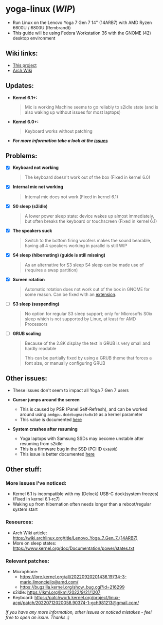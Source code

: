 # yoga-linux (_WIP_)
 - Run Linux on the Lenovo Yoga 7 Gen 7 14" (14ARB7) with AMD Ryzen 6600U / 6800U (Rembrandt)
 - This guide will be using Fedora Workstation 36 with the GNOME (42) desktop environment

## Wiki links:
 - [This project](../../wiki)
 - [Arch Wiki](https://wiki.archlinux.org/title/Lenovo_Yoga_7_Gen_7_(14ARB7))

## Updates:
 - **Kernel 6.1+:**
   > Mic is working
   > Machine seems to go reliably to s2idle state (and is also waking up without issues for most laptops)

 - **Kernel 6.0+:**
   > Keyboard works without patching

 - _**For more information take a look at the [issues](https://github.com/tomsom/yoga-linux/issues)**_

## Problems:
 - [x] **Keyboard not working**
   > The keyboard doesn't work out of the box (Fixed in kernel 6.0)

 - [x] **Internal mic not working**
   > Internal mic does not work (Fixed in kernel 6.1)

 - [x] **S0 sleep (s2idle)**
   > A lower power sleep state: device wakes up almost immediately, but often breaks the keyboard or touchscreen (Fixed in kernel 6.1)

 - [x] **The speakers suck**
   > Switch to the bottom firing woofers makes the sound bearable, having all 4 speakers working in parallel is still WIP

 - [x] **S4 sleep (hibernating) (guide is still missing)**
   > As an alternative for S3 sleep S4 sleep can be made use of (requires a swap partition)
   
 - [x] **Screen rotation**
   > Automatic rotation does not work out of the box in GNOME for some reason. Can be fixed with an [extension](https://github.com/shyzus/gnome-shell-extension-screen-autorotate).

 - [ ] **S3 sleep (suspending)**
   > No option for regular S3 sleep support; only for Microsofts S0ix sleep which is not supported by Linux, at least for AMD Processors

 - [ ] **GRUB scaling**
   > Because of the 2.8K display the text in GRUB is very small and hardly readable
   > 
   > This can be partially fixed by using a GRUB theme that forces a font size, or manually configuring GRUB

## Other issues:
 - These issues don't seem to impact all Yoga 7 Gen 7 users
 - **Cursor jumps around the screen**
   - This is caused by PSR (Panel Self-Refresh), and can be worked around using `amdgpu.dcdebugmask=0x10` as a kernel parameter
   - This value is documented [here](https://github.com/torvalds/linux/blob/8813381a62e1f1703f8fbeccc5fa4fcc988be882/drivers/gpu/drm/amd/include/amd_shared.h#L250)

 - **System crashes after resuming**
   - Yoga laptops with Samsung SSDs may become unstable after resuming from s2idle
   - This is a firmware bug in the SSD (PCI ID `0xa80b`)
   - This issue is better documented [here](https://github.com/tomsom/yoga-linux/issues/9)

## Other stuff:
### More issues I've noticed:
 - Kernel 6.1 is incompatible with my (Delock) USB-C dock(system freezes)(Fixed in kernel 6.1-rc7)
 - Waking up from hibernation often needs longer than a reboot/regular system start

### Resources:
 - Arch Wiki article: https://wiki.archlinux.org/title/Lenovo_Yoga_7_Gen_7_(14ARB7)
 - More on sleep states: https://www.kernel.org/doc/Documentation/power/states.txt

### Relevant patches:
 - Microphone:
   - https://lore.kernel.org/all/20220920201436.19734-3-mario.limonciello@amd.com/
   - https://bugzilla.kernel.org/show_bug.cgi?id=216299
 - s2idle: https://lkml.org/lkml/2022/9/21/1207
 - Keyboard: https://patchwork.kernel.org/project/linux-acpi/patch/20220712020058.90374-1-gch981213@gmail.com/

_If you have any more information, other issues or noticed mistakes - feel free to open an issue. Thanks :)_
